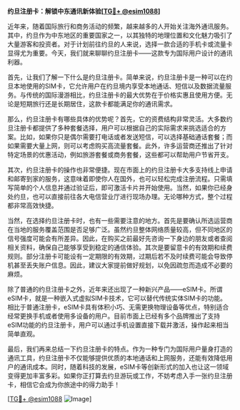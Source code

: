 **约旦注册卡：解锁中东通讯新体验[[TG💪+ @esim1088](https://t.me/s/esim1088)]**

近年来，随着国际旅行和商务活动的频繁，越来越多的人开始关注海外通讯服务。其中，约旦作为中东地区的重要国家之一，以其独特的地理位置和文化魅力吸引了大量游客和投资者。对于计划前往约旦的人来说，选择一款合适的手机卡或流量卡显得尤为重要。今天，我们就来聊聊约旦注册卡——这款专为国际用户设计的通讯利器。

首先，让我们了解一下什么是约旦注册卡。简单来说，约旦注册卡是一种可以在约旦本地使用的SIM卡，它允许用户在约旦境内享受本地通话、短信以及数据流量服务。与传统的国际漫游相比，约旦注册卡的最大优势在于价格实惠且使用方便。无论是短期旅行还是长期居住，这款卡都能满足你的通讯需求。

那么，约旦注册卡有哪些具体的优势呢？首先，它的资费结构非常灵活。大多数约旦注册卡都提供了多种套餐选择，用户可以根据自己的实际需求来挑选适合的方案。比如，如果你只是偶尔需要打电话或者发送短信，可以选择基础通话套餐；而如果需要大量上网，则可以考虑购买高流量套餐。此外，许多运营商还推出了针对特定场景的优惠活动，例如旅游套餐或商务套餐，这些都可以帮助用户节省开支。

其次，约旦注册卡的操作也非常便捷。现在市面上的约旦注册卡大多支持线上申请和邮寄到家的服务，这意味着即使你人在国外，也可以轻松完成注册流程。只需填写简单的个人信息并通过验证后，即可激活卡片并开始使用。当然，如果你已经身处约旦，也可以直接前往各大电信营业厅进行现场办理。无论哪种方式，整个过程都非常高效快捷。

当然，在选择约旦注册卡时，也有一些需要注意的地方。首先是要确认所选运营商在当地的服务覆盖范围是否足够广泛。虽然约旦整体网络质量较高，但不同地区的信号强度可能会有所差异。因此，在购买之前最好先咨询一下身边的朋友或者查阅相关资料，确保自己能够享受到稳定的通信体验。其次是要留意卡的有效期和续费规则。部分注册卡可能设有一定期限的有效期，过期后若不及时续费可能会导致停机甚至丢失账户信息。因此，建议大家提前做好规划，以免因疏忽而造成不必要的麻烦。

除了普通的约旦注册卡之外，近年来还出现了一种新兴产品——eSIM卡。所谓eSIM卡，就是一种嵌入式虚拟SIM卡技术，它可以替代传统实体SIM卡的功能。相比于普通注册卡，eSIM卡具有体积小巧、无需更换物理设备等优点，特别适合经常更换手机或者使用多设备的用户。目前市面上已经有多个品牌推出了支持eSIM功能的约旦注册卡，用户可以通过手机设置直接下载并激活，操作起来相当简单直观。

最后，我们再来总结一下约旦注册卡的特点。作为一种专门为国际用户量身打造的通讯工具，约旦注册卡不仅能够提供优质的本地通话和上网服务，还能有效降低用户的通讯成本。同时，随着科技的发展，eSIM卡等创新形式的加入也让这一领域变得更加丰富多彩。如果你正打算去约旦游玩或工作，不妨考虑入手一张约旦注册卡，相信它会成为你旅途中的得力助手！

[[TG💪+ @esim1088](https://t.me/s/esim1088) ![Image](https://i.postimg.cc/4NQfJmqS/Snipaste-2025-05-13-00-14-12.png)]
